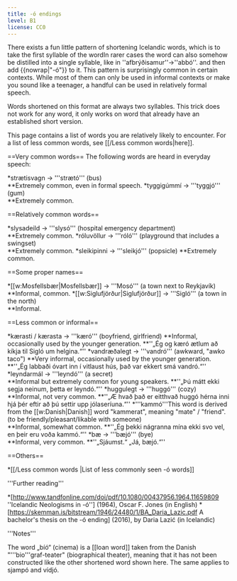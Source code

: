 ```yaml
---
title: -ó endings
level: B1
license: CC0
---
```


There exists a fun little pattern of shortening Icelandic words, which is to take the first syllable of the word<note>In rarer cases the word can also somehow be distilled into a single syllable, like in ''afbrýðisamur''→''abbó''.</note> and then add {{nowrap|"-ó"}} to it. This pattern is surprisingly common in certain contexts. While most of them can only be used in informal contexts or make you sound like a teenager, a handful can be used in relatively formal speech.

Words shortened on this format are always two syllables. This trick does not work for any word, it only works on word that already have an established short version.

This page contains a list of words you are relatively likely to encounter. For a list of less common words, see [[/Less common words|here]].

==Very common words==
The following words are heard in everyday speech:

*strætisvagn → '''strætó''' (bus)	
**Extremely common, even in formal speech.
*tyggigúmmí → '''tyggjó''' (gum)	
**Extremely common.

==Relatively common words==

*slysadeild → '''slysó''' (hospital emergency department)	
**Extremely common.
*róluvöllur → '''róló''' (playground that includes a swingset)	
**Extremely common.
*sleikipinni → '''sleikjó''' (popsicle)	
**Extremely common.

==Some proper names==

*[[w:Mosfellsbær|Mosfellsbær]] → '''Mosó''' (a town next to Reykjavík)	
**Informal, common.
*[[w:Siglufjörður|Siglufjörður]] → '''Sigló''' (a town in the north)	
**Informal.

==Less common or informal==

*kærasti / kærasta → '''kæró''' (boyfriend, girlfriend)	
**Informal, occasionally used by the younger generation.
**''„Ég og kæró ætlum að kíkja til Sigló um helgina.“''
*vandræðalegt → '''vandró''' (awkward, "awko taco")	
**Very informal, occasionally used by the younger generation.
**''„Ég labbaði óvart inn í vitlaust hús, það var ekkert smá vandró.“''
*leyndarmál → '''leyndó''' (a secret)	
**Informal but extremely common for young speakers.
**''„Þú mátt ekki segja neinum, þetta er leyndó.“''
*huggulegt → '''huggó''' (cozy)	
**Informal, not very common.
**''„Æ hvað það er eitthvað huggó hérna inni hjá þér eftir að þú settir upp jólaseríuna.“''
*'''kammó'''<note>This word is derived from the [[w:Danish|Danish]] word "kammerat", meaning "mate" / "friend". </note> (to be friendly/pleasant/likable with someone) 	
**Informal, somewhat common.
**''„Ég þekki nágranna mína ekki svo vel, en þeir eru voða kammó.“''
*bæ → '''bæjó''' (bye)	
**Informal, very common.
**''„Sjáumst.“ „Já, bæjó.“''

==Others==

*[[/Less common words |List of less commonly seen -ó words]]

<div class="notes">
'''Further reading'''

*[http://www.tandfonline.com/doi/pdf/10.1080/00437956.1964.11659809 ''Icelandic Neologisms in -ó''] (1964), Oscar F. Jones (in English)
*[https://skemman.is/bitstream/1946/24480/1/BA_Daria_Lazic.pdf A bachelor's thesis on the -ó ending] (2016), by Daria Lazić (in Icelandic)

'''Notes'''

The word „bíó“ (cinema) is a [[loan word]] taken from the Danish "'''bio'''graf-teater" (biographical theater), meaning that it has not been constructed like the other shortened word shown here. The same applies to sjampó and vídjó.
</div>


